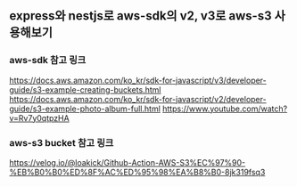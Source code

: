 ## express와 nestjs로 aws-sdk의 v2, v3로 aws-s3 사용해보기

### aws-sdk 참고 링크

https://docs.aws.amazon.com/ko_kr/sdk-for-javascript/v3/developer-guide/s3-example-creating-buckets.html
https://docs.aws.amazon.com/ko_kr/sdk-for-javascript/v2/developer-guide/s3-example-photo-album-full.html
https://www.youtube.com/watch?v=Rv7y0qtpzHA

### aws-s3 bucket 참고 링크

https://velog.io/@loakick/Github-Action-AWS-S3%EC%97%90-%EB%B0%B0%ED%8F%AC%ED%95%98%EA%B8%B0-8jk319fsq3
